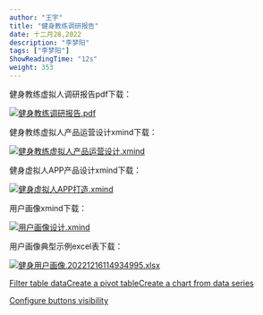 ```yaml
---
author: "王宇"
title: "健身教练调研报告"
date: 十二月28,2022
description: "李梦阳"
tags: ["李梦阳"]
ShowReadingTime: "12s"
weight: 353
---
```

健身教练虚拟人调研报告pdf下载：

[![](/s/-vky9ok/8401/008d09724398b50e93468e30a239d4f6d750af9b/4.1.1/_/download/resources/com.atlassian.confluence.plugins.confluence-view-file-macro:view-file-macro-resources/images/placeholder-medium-pdf.png)健身教练调研报告.pdf](/download/attachments/91149773/%E5%81%A5%E8%BA%AB%E6%95%99%E7%BB%83%E8%B0%83%E7%A0%94%E6%8A%A5%E5%91%8A.pdf?version=1&modificationDate=1672219867380&api=v2)

健身教练虚拟人产品运营设计xmind下载：

[![](/s/-vky9ok/8401/008d09724398b50e93468e30a239d4f6d750af9b/4.1.1/_/download/resources/com.atlassian.confluence.plugins.confluence-view-file-macro:view-file-macro-resources/images/placeholder-medium-file.png)健身教练虚拟人产品运营设计.xmind](/download/attachments/91149773/%E5%81%A5%E8%BA%AB%E6%95%99%E7%BB%83%E8%99%9A%E6%8B%9F%E4%BA%BA%E4%BA%A7%E5%93%81%E8%BF%90%E8%90%A5%E8%AE%BE%E8%AE%A1.xmind?version=1&modificationDate=1672219933113&api=v2)

健身虚拟人APP产品设计xmind下载：

[![](/s/-vky9ok/8401/008d09724398b50e93468e30a239d4f6d750af9b/4.1.1/_/download/resources/com.atlassian.confluence.plugins.confluence-view-file-macro:view-file-macro-resources/images/placeholder-medium-file.png)健身虚拟人APP打造.xmind](/download/attachments/91149773/%E5%81%A5%E8%BA%AB%E8%99%9A%E6%8B%9F%E4%BA%BAAPP%E6%89%93%E9%80%A0.xmind?version=1&modificationDate=1672219977315&api=v2)

用户画像xmind下载：

[![](/s/-vky9ok/8401/008d09724398b50e93468e30a239d4f6d750af9b/4.1.1/_/download/resources/com.atlassian.confluence.plugins.confluence-view-file-macro:view-file-macro-resources/images/placeholder-medium-file.png)用户画像设计.xmind](/download/attachments/91149773/%E7%94%A8%E6%88%B7%E7%94%BB%E5%83%8F%E8%AE%BE%E8%AE%A1.xmind?version=1&modificationDate=1672220014581&api=v2)

用户画像典型示例excel表下载：

[![](/s/-vky9ok/8401/008d09724398b50e93468e30a239d4f6d750af9b/4.1.1/_/download/resources/com.atlassian.confluence.plugins.confluence-view-file-macro:view-file-macro-resources/images/placeholder-medium-spreadsheet.png)健身用户画像.20221216114934995.xlsx](/download/attachments/91149773/%E5%81%A5%E8%BA%AB%E7%94%A8%E6%88%B7%E7%94%BB%E5%83%8F.20221216114934995.xlsx?version=1&modificationDate=1672220074514&api=v2)

[Filter table data](#)[Create a pivot table](#)[Create a chart from data series](#)

[Configure buttons visibility](/users/tfac-settings.action)